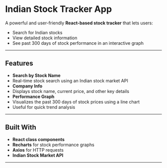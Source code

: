 #  Indian Stock Tracker App

A powerful and user-friendly **React-based stock tracker** that lets users:

-  Search for Indian stocks
-  View detailed stock information
-  See past 300 days of stock performance in an interactive graph

---

##  Features

-  **Search by Stock Name**
  - Real-time stock search using an Indian stock market API
-  **Company Info**
  - Displays stock name, current price, and other key details
-  **Performance Graph**
  - Visualizes the past 300 days of stock prices using a line chart
  - Useful for quick trend analysis

---

## Built With

- **React class components**
- **Recharts** for stock performance graphs
- **Axios** for HTTP requests
- **Indian Stock Market API**

---